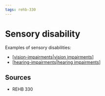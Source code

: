 ```yaml
---
tags: rehb-330
---
```


# Sensory disability

Examples of sensory disabilities:

- [[vision-impairments|vision impairments]]
- [[hearing-impairments|hearing impairments]]

## Sources

- REHB 330

[//begin]: # "Autogenerated link references for markdown compatibility"
[vision-impairments|vision impairments]: vision-impairments "Vision impairments"
[hearing-impairments|hearing impairments]: hearing-impairments "Hearing impairments"
[//end]: # "Autogenerated link references"